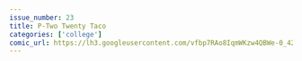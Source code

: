 ```yaml
---
issue_number: 23
title: P-Two Twenty Taco
categories: ['college']
comic_url: https://lh3.googleusercontent.com/vfbp7RAo8IqmWKzw4QBWe-0_423l31kAQ7BqaTGcL037AdqYZCvgC_xU2kVkktcdvF_2LrD5qw4V9X56kdtvvwpYM9o8_6dQSp8bFGEvConCwC9nF_ej3bxcPeACRYyinTWiFpUHpA=w1200
---
```

